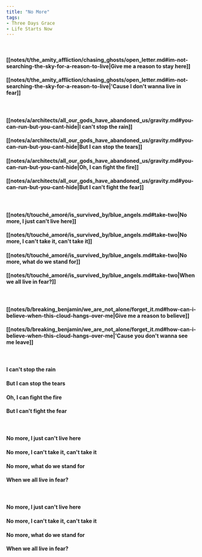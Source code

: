 ```yaml
---
title: "No More"
tags:
- Three Days Grace
- Life Starts Now
---
```

&nbsp;
#### [[notes/t/the_amity_affliction/chasing_ghosts/open_letter.md#im-not-searching-the-sky-for-a-reason-to-live|Give me a reason to stay here]]
#### [[notes/t/the_amity_affliction/chasing_ghosts/open_letter.md#im-not-searching-the-sky-for-a-reason-to-live|'Cause I don't wanna live in fear]]
&nbsp;
#### [[notes/a/architects/all_our_gods_have_abandoned_us/gravity.md#you-can-run-but-you-cant-hide|I can't stop the rain]]
#### [[notes/a/architects/all_our_gods_have_abandoned_us/gravity.md#you-can-run-but-you-cant-hide|But I can stop the tears]]
#### [[notes/a/architects/all_our_gods_have_abandoned_us/gravity.md#you-can-run-but-you-cant-hide|Oh, I can fight the fire]]
#### [[notes/a/architects/all_our_gods_have_abandoned_us/gravity.md#you-can-run-but-you-cant-hide|But I can't fight the fear]]
&nbsp;
#### [[notes/t/touché_amoré/is_survived_by/blue_angels.md#take-two|No more, I just can't live here]]
#### [[notes/t/touché_amoré/is_survived_by/blue_angels.md#take-two|No more, I can't take it, can't take it]]
#### [[notes/t/touché_amoré/is_survived_by/blue_angels.md#take-two|No more, what do we stand for]]
#### [[notes/t/touché_amoré/is_survived_by/blue_angels.md#take-two|When we all live in fear?]]
&nbsp;
#### [[notes/b/breaking_benjamin/we_are_not_alone/forget_it.md#how-can-i-believe-when-this-cloud-hangs-over-me|Give me a reason to believe]]
#### [[notes/b/breaking_benjamin/we_are_not_alone/forget_it.md#how-can-i-believe-when-this-cloud-hangs-over-me|'Cause you don't wanna see me leave]]
&nbsp;
#### I can't stop the rain
#### But I can stop the tears
#### Oh, I can fight the fire
#### But I can't fight the fear
&nbsp;
#### No more, I just can't live here
#### No more, I can't take it, can't take it
#### No more, what do we stand for
#### When we all live in fear?
&nbsp;
#### No more, I just can't live here
#### No more, I can't take it, can't take it
#### No more, what do we stand for
#### When we all live in fear?
